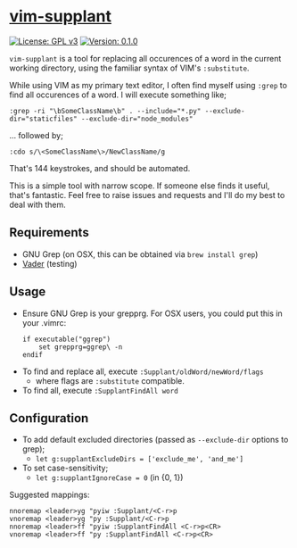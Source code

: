 # [vim-supplant](https://github.com/jams2/vim-supplant)

[![License: GPL v3](https://img.shields.io/badge/License-GPLv3-blue.svg)](https://www.gnu.org/licenses/gpl-3.0)
[![Version: 0.1.0](https://img.shields.io/badge/version-0.1.0-brightgreen.svg)](https://github.com/jams2/vim-super-substitute)


`vim-supplant` is a tool for replacing all occurences of a word in the current working directory, using the familiar syntax of VIM's `:substitute`.


While using VIM as my primary text editor, I often find myself using `:grep` to find all occurences of a word. I will execute something like;


`:grep -ri "\bSomeClassName\b" . --include="*.py" --exclude-dir="staticfiles" --exclude-dir="node_modules"`


... followed by;


`:cdo s/\<SomeClassName\>/NewClassName/g`


That's 144 keystrokes, and should be automated.


This is a simple tool with narrow scope. If someone else finds it useful, that's fantastic. Feel free to raise issues and requests and I'll do my best to deal with them.



## Requirements

- GNU Grep (on OSX, this can be obtained via `brew install grep`)
- [Vader](https://github.com/junegunn/vader.vim) (testing)



## Usage

- Ensure GNU Grep is your grepprg. For OSX users, you could put this in your .vimrc:
    ```
    if executable("ggrep")
        set grepprg=ggrep\ -n
    endif
    ```
- To find and replace all, execute `:Supplant/oldWord/newWord/flags`
    - where flags are `:substitute` compatible.
- To find all, execute `:SupplantFindAll word`



## Configuration

- To add default excluded directories (passed as `--exclude-dir` options to grep);
    - `let g:supplantExcludeDirs = ['exclude_me', 'and_me']`
- To set case-sensitivity;
    - `let g:supplantIgnoreCase = 0` (in {0, 1})


Suggested mappings:
```
nnoremap <leader>yg "pyiw :Supplant/<C-r>p
vnoremap <leader>yg "py :Supplant/<C-r>p
nnoremap <leader>ff "pyiw :SupplantFindAll <C-r>p<CR>
vnoremap <leader>ff "py :SupplantFindAll <C-r>p<CR>
```
